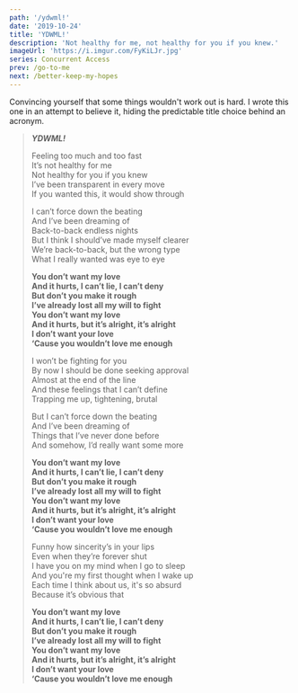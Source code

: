 ```yaml
---
path: '/ydwml!'
date: '2019-10-24'
title: 'YDWML!'
description: 'Not healthy for me, not healthy for you if you knew.'
imageUrl: 'https://i.imgur.com/FyKiLJr.jpg'
series: Concurrent Access
prev: /go-to-me
next: /better-keep-my-hopes
---
```


Convincing yourself that some things wouldn't work out is hard. I wrote this one in an attempt to believe it, hiding the predictable title choice behind an acronym.

> **_YDWML!_**
>
> Feeling too much and too fast \
> It’s not healthy for me \
> Not healthy for you if you knew \
> I’ve been transparent in every move \
> If you wanted this, it would show through
>
> I can’t force down the beating \
> And I’ve been dreaming of \
> Back-to-back endless nights \
> But I think I should’ve made myself clearer \
> We’re back-to-back, but the wrong type \
> What I really wanted was eye to eye
>
> **You don’t want my love \
> And it hurts, I can’t lie, I can’t deny \
> But don’t you make it rough \
> I’ve already lost all my will to fight \
> You don’t want my love \
> And it hurts, but it’s alright, it’s alright \
> I don’t want your love \
> ‘Cause you wouldn’t love me enough**
>
> I won’t be fighting for you \
> By now I should be done seeking approval \
> Almost at the end of the line \
> And these feelings that I can’t define \
> Trapping me up, tightening, brutal
>
> But I can’t force down the beating \
> And I’ve been dreaming of \
> Things that I’ve never done before \
> And somehow, I’d really want some more
>
> **You don’t want my love \
> And it hurts, I can’t lie, I can’t deny \
> But don’t you make it rough \
> I’ve already lost all my will to fight \
> You don’t want my love \
> And it hurts, but it’s alright, it’s alright \
> I don’t want your love \
> ‘Cause you wouldn’t love me enough**
>
> Funny how sincerity’s in your lips \
> Even when they’re forever shut \
> I have you on my mind when I go to sleep \
> And you're my first thought when I wake up \
> Each time I think about us, it's so absurd \
> Because it’s obvious that
>
> **You don’t want my love \
> And it hurts, I can’t lie, I can’t deny \
> But don’t you make it rough \
> I’ve already lost all my will to fight \
> You don’t want my love \
> And it hurts, but it’s alright, it’s alright \
> I don’t want your love \
> ‘Cause you wouldn’t love me enough**
